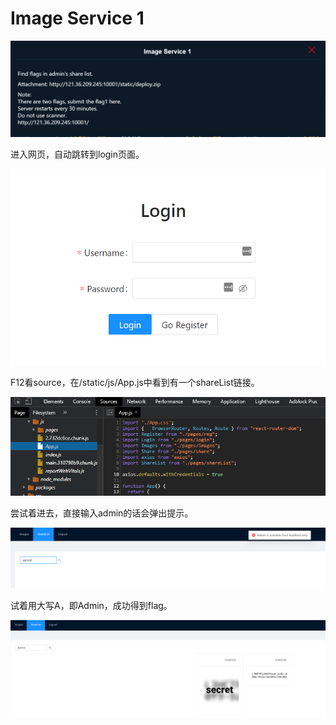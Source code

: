 #  Image Service 1

![avatar](img/image_service_1_0.png)

进入网页，自动跳转到login页面。

![avatar](img/image_service_1_1.png)

F12看source，在/static/js/App.js中看到有一个shareList链接。

![avatar](img/image_service_1_2.png)

尝试着进去，直接输入admin的话会弹出提示。

![avatar](img/image_service_1_3.png)

试着用大写A，即Admin，成功得到flag。

![avatar](img/image_service_1_4.png)
